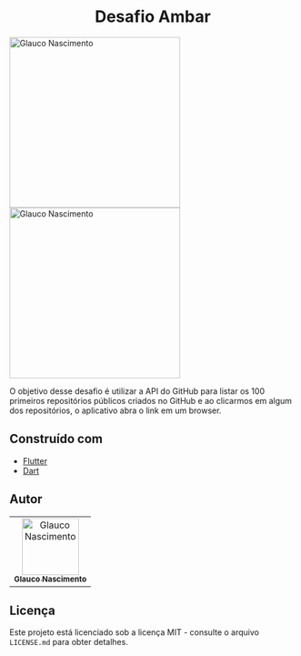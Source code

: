 <h1 align="center">
  Desafio Ambar
</h1>


<div class="holder">

  <div class="imagem" data-title="legenda # 1">
    <img src="https://user-images.githubusercontent.com/40500767/104074004-dbb36c00-51ed-11eb-90ea-a9d20e1701c9.gif" width="300px;" alt="Glauco Nascimento"/>
  </div>

  <div class="imagem" data-title="legenda # 2">
    <img src="https://user-images.githubusercontent.com/40500767/104074514-1cf84b80-51ef-11eb-968e-c73bc48175aa.gif" width="300px;" alt="Glauco Nascimento"/>
  </div>

</div>

 O objetivo desse desafio é utilizar a API do GitHub para listar os 100 primeiros repositórios públicos criados no GitHub e ao clicarmos em algum dos repositórios, o aplicativo abra o link em um browser.
 
 

## Construído com

- [Flutter](https://flutter.dev/)
- [Dart](https://dart.dev/)




## Autor

<table>
  <tr>
    <td align="center">
      <a href="http://github.com/glaucohd/">
        <img src="https://avatars0.githubusercontent.com/u/40500767?v=4" width="100px;" alt="Glauco Nascimento"/>
        <br />
        <sub>
          <b>Glauco Nascimento</b>
        </sub>
       </a>
       <br />
    </td>
  </tr>
</table>

## Licença

Este projeto está licenciado sob a licença MIT - consulte o arquivo `LICENSE.md` para obter detalhes.
